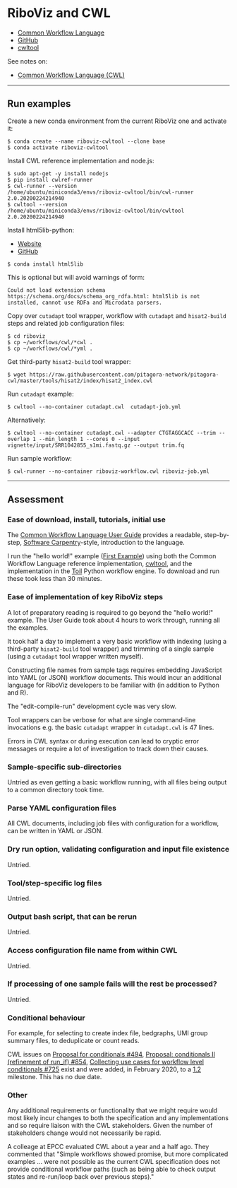 # RiboViz and CWL

* [Common Workflow Language](http://www.commonwl.org)
* [GitHub](https://github.com/common-workflow-language)
* [cwltool](https://github.com/common-workflow-language/cwltool)

See notes on:

* [Common Workflow Language (CWL)](./CommonWorkflowLanguage.md)

---

## Run examples

Create a new conda environment from the current RiboViz one and activate it:

```console
$ conda create --name riboviz-cwltool --clone base
$ conda activate riboviz-cwltool
```

Install CWL reference implementation and node.js:

```console
$ sudo apt-get -y install nodejs
$ pip install cwlref-runner
$ cwl-runner --version
/home/ubuntu/miniconda3/envs/riboviz-cwltool/bin/cwl-runner 2.0.20200224214940
$ cwltool --version
/home/ubuntu/miniconda3/envs/riboviz-cwltool/bin/cwltool 2.0.20200224214940
```

Install html5lib-python:

* [Website](https://html5lib.readthedocs.io/en/latest/)
* [GitHub](https://github.com/html5lib/html5lib-python)

```console
$ conda install html5lib
```

This is optional but will avoid warnings of form:

```
Could not load extension schema
https://schema.org/docs/schema_org_rdfa.html: html5lib is not
installed, cannot use RDFa and Microdata parsers.
```

Copy over `cutadapt` tool wrapper, workflow with `cutadapt` and `hisat2-build` steps and related job configuration files:

```console
$ cd riboviz
$ cp ~/workflows/cwl/*cwl .
$ cp ~/workflows/cwl/*yml .
```

Get third-party `hisat2-build` tool wrapper:

```console
$ wget https://raw.githubusercontent.com/pitagora-network/pitagora-cwl/master/tools/hisat2/index/hisat2_index.cwl
```

Run `cutadapt` example:

```console
$ cwltool --no-container cutadapt.cwl  cutadapt-job.yml
```

Alternatively:

```console
$ cwltool --no-container cutadapt.cwl --adapter CTGTAGGCACC --trim --overlap 1 --min_length 1 --cores 0 --input vignette/input/SRR1042855_s1mi.fastq.gz --output trim.fq
```

Run sample workflow:

```console
$ cwl-runner --no-container riboviz-workflow.cwl riboviz-job.yml
```

---

## Assessment

### Ease of download, install, tutorials, initial use

The [Common Workflow Language User Guide](https://www.commonwl.org/user_guide/) provides a readable, step-by-step, [Software Carpentry](https://software-carpentry.org)-style, introduction to the language.

I run the "hello world!" example ([First Example](https://www.commonwl.org/user_guide/02-1st-example/index.html)) using both the Common Workflow Language reference implementation, [cwltool](https://github.com/common-workflow-language/cwltool), and the implementation in the [Toil](https://toil.readthedocs.io) Python workflow engine. To download and run these took less than 30 minutes.

### Ease of implementation of key RiboViz steps

A lot of preparatory reading is required to go beyond the "hello world!" example. The User Guide took about 4 hours to work through, running all the examples.

It took half a day to implement a very basic workflow with indexing (using a third-party `hisat2-build` tool wrapper) and trimming of a single sample (using a `cutadapt` tool wrapper written myself).

Constructing file names from sample tags requires embedding JavaScript into YAML (or JSON) workflow documents. This would incur an additional language for RiboViz developers to be familiar with (in addition to Python and R).

The "edit-compile-run" development cycle was very slow.

Tool wrappers can be verbose for what are single command-line invocations e.g. the basic `cutadapt` wrapper in `cutadapt.cwl` is 47 lines.

Errors in CWL syntax or during execution can lead to cryptic error messages or require a lot of investigation to track down their causes.

### Sample-specific sub-directories

Untried as even getting a basic workflow running, with all files being output to a common directory took time.

### Parse YAML configuration files

All CWL documents, including job files with configuration for a workflow, can be written in YAML or JSON.

### Dry run option, validating configuration and input file existence

Untried.

### Tool/step-specific log files

Untried.

### Output bash script, that can be rerun

Untried.

### Access configuration file name from within CWL

Untried.

### If processing of one sample fails will the rest be processed?

Untried.

### Conditional behaviour

For example, for selecting to create index file, bedgraphs, UMI group summary files, to deduplicate or count reads.

CWL issues on [Proposal for conditionals #494](https://github.com/common-workflow-language/common-workflow-language/issues/494), [Proposal: conditionals II (refinement of run_if) #854](https://github.com/common-workflow-language/common-workflow-language/issues/854), [Collecting use cases for workflow level conditionals #725](https://github.com/common-workflow-language/common-workflow-language/issues/725) exist and were added, in February 2020, to a [1.2](https://github.com/common-workflow-language/common-workflow-language/milestone/9) milestone. This has no due date.

### Other

Any additional requirements or functionality that we might require would most likely incur changes to both the specification and any implementations and so require liaison with the CWL stakeholders. Given the number of stakeholders change would not necessarily be rapid.

A colleage at EPCC evaluated CWL about a year and a half ago. They commented that "Simple workflows showed promise, but more complicated examples ... were not possible as the current CWL specification does not provide conditional workflow paths (such as being able to check output states and re-run/loop back over previous steps)."
